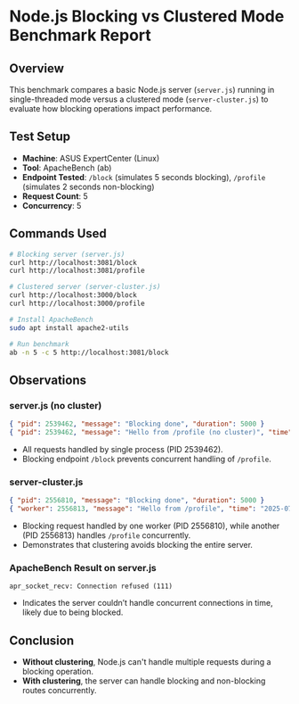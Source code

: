# Node.js Blocking vs Clustered Mode Benchmark Report

## Overview
This benchmark compares a basic Node.js server (`server.js`) running in single-threaded mode versus a clustered mode (`server-cluster.js`) to evaluate how blocking operations impact performance.

## Test Setup

- **Machine**: ASUS ExpertCenter (Linux)
- **Tool**: ApacheBench (ab)
- **Endpoint Tested**: `/block` (simulates 5 seconds blocking), `/profile` (simulates 2 seconds non-blocking)
- **Request Count**: 5
- **Concurrency**: 5

## Commands Used

```bash
# Blocking server (server.js)
curl http://localhost:3081/block
curl http://localhost:3081/profile

# Clustered server (server-cluster.js)
curl http://localhost:3000/block
curl http://localhost:3000/profile

# Install ApacheBench
sudo apt install apache2-utils

# Run benchmark
ab -n 5 -c 5 http://localhost:3081/block
```

## Observations

### server.js (no cluster)
```json
{ "pid": 2539462, "message": "Blocking done", "duration": 5000 }
{ "pid": 2539462, "message": "Hello from /profile (no cluster)", "time": "2025-07-30T08:48:11.518Z", "duration": 2001 }
```
- All requests handled by single process (PID 2539462).
- Blocking endpoint `/block` prevents concurrent handling of `/profile`.

### server-cluster.js
```json
{ "pid": 2556810, "message": "Blocking done", "duration": 5000 }
{ "worker": 2556813, "message": "Hello from /profile", "time": "2025-07-30T08:49:01.779Z", "duration": 2001 }
```
- Blocking request handled by one worker (PID 2556810), while another (PID 2556813) handles `/profile` concurrently.
- Demonstrates that clustering avoids blocking the entire server.

### ApacheBench Result on server.js
```
apr_socket_recv: Connection refused (111)
```
- Indicates the server couldn’t handle concurrent connections in time, likely due to being blocked.

## Conclusion

- **Without clustering**, Node.js can't handle multiple requests during a blocking operation.
- **With clustering**, the server can handle blocking and non-blocking routes concurrently.
